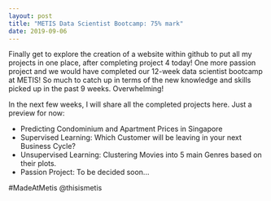 ```yaml
---
layout: post
title: "METIS Data Scientist Bootcamp: 75% mark"
date: 2019-09-06
---
```


<p>Finally get to explore the creation of a website within github to put all my projects in one place, after completing project 4 today! One more passion project and we would have completed our 12-week data scientist bootcamp at METIS! So much to catch up in terms of the new knowledge and skills picked up in the past 9 weeks. Overwhelming!</p>
<p>In the next few weeks, I will share all the completed projects here. Just a preview for now:</p>
  <ul>
  <li>Predicting Condominium and Apartment Prices in Singapore</li>
  <li>Supervised Learning: Which Customer will be leaving in your next Business Cycle?</li>
  <li>Unsupervised Learning: Clustering Movies into 5 main Genres based on their plots.</li>
  <li>Passion Project: To be decided soon...</li></ul>
<p>#MadeAtMetis @thisismetis</p>
